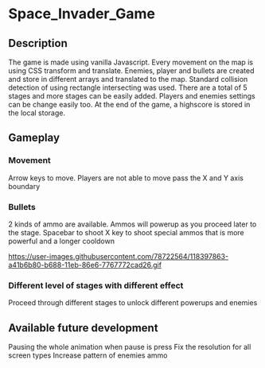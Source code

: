 # Space_Invader_Game

## Description

The game is made using vanilla Javascript. Every movement on the map is using CSS transform and translate. Enemies, player and bullets are created and store in different arrays and translated to the map.
Standard collision detection of using rectangle intersecting was used.
There are a total of 5 stages and more stages can be easily added. Players and enemies settings can be change easily too. At the end of the game, a highscore is stored in the local storage.

## Gameplay

### Movement

Arrow keys to move. Players are not able to move pass the X and Y axis boundary

### Bullets

2 kinds of ammo are available. Ammos will powerup as you proceed later to the stage.
Spacebar to shoot
X key to shoot special ammos that is more powerful and a longer cooldown

https://user-images.githubusercontent.com/78722564/118397863-a41b6b80-b688-11eb-86e6-7767772cad26.gif

### Different level of stages with different effect

Proceed through different stages to unlock different powerups and enemies

## Available future development

Pausing the whole animation when pause is press
Fix the resolution for all screen types
Increase pattern of enemies ammo
